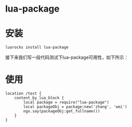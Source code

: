 # lua-package

# 安装
```
luarocks install lua-package
```

接下来我们写一段代码测试下lua-package可用性，如下所示：

# 使用

```
location /test {
    content_by_lua_block {
        local package = require("lua-package")
        local packageObj = package:new('zhang', 'wei')
        ngx.say(packageObj:get_fullname())
    }
}
```

